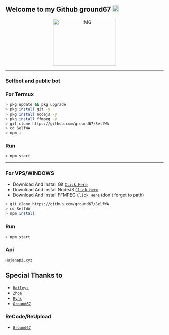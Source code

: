  
## Welcome to my Github ground67 <img src="https://i.ibb.co/vm1nwP3/IMG-20210316-210151.jpg" width="20px" height="20px"> 
<p align="center">
<img src="https://i.ibb.co/Ry4q0d2/20210222-193446.jpg" alt="IMG" width="200" height="150"/>
</p>

___

### Selfbot and public bot

### For Termux
```bash
> pkg update && pkg upgrade
> pkg install git -y
> pkg install nodejs -y
> pkg install ffmpeg -y
> git clone https://github.com/ground67/SelfWA
> cd SelfWA
> npm i
```

### Run
```
> npm start
```

___

### For VPS/WINDOWS
* Download And Install Git  [`Click Here`](https://git-scm.com/downloads) <br>
* Download And Install NodeJS [`Click Here`](https://nodejs.org/en/download) <br>
* Download And Install FFMPEG [`Click Here`](https://ffmpeg.org/download.html) (don't forget to path) <br>
```bash
> git clone https://github.com/ground67/SelfWA
> cd SelfWA
> npm install
```

### Run
```bash
> npm start
```
### Api
 [`Hujanapi.xyz`](http://hujanapi.xyz/)

## Special Thanks to
* [`Baileys`](https://github.com/adiwajshing/Baileys)
* [`Zhoe`](https://github.com/chalyyzhu)
* [`Ryns`](https://github.com/rynkings)
* [`Ground67`](https://github.com/ground67)

### ReCode/ReUpload
* [`Ground67`](https://github.com/ground67)

